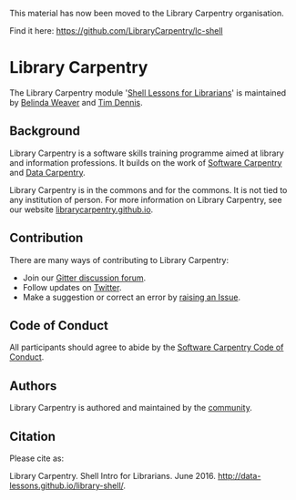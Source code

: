 This material has now been moved to the Library Carpentry organisation.

Find it here: https://github.com/LibraryCarpentry/lc-shell

# Library Carpentry

The Library Carpentry module '[Shell Lessons for Librarians](http://data-lessons.github.io/library-shell/)' is maintained by [Belinda Weaver](https://github.com/weaverbel) and [Tim Dennis](https://github.com/jt14den).

## Background

Library Carpentry is a software skills training programme aimed at library and information professions. It builds on the work of [Software Carpentry](http://software-carpentry.org/) and [Data Carpentry](http://www.datacarpentry.org/).

Library Carpentry is in the commons and for the commons. It is not tied to any institution of person. For more information on Library Carpentry, see our website [librarycarpentry.github.io](http://librarycarpentry.github.io/).

## Contribution

There are many ways of contributing to Library Carpentry:

- Join our [Gitter discussion forum](https://gitter.im/LibraryCarpentry/).
- Follow updates on [Twitter](https://twitter.com/LibCarpentry).
- Make a suggestion or correct an error by [raising an Issue](https://github.com/data-lessons/library-shell/issues).

## Code of Conduct

All participants should agree to abide by the [Software Carpentry Code of Conduct](http://software-carpentry.org/conduct/).

## Authors

Library Carpentry is authored and maintained by the [community](https://github.com/data-lessons/library-shell/network/members).

## Citation

Please cite as:

Library Carpentry. Shell Intro for Librarians. June 2016. http://data-lessons.github.io/library-shell/.
